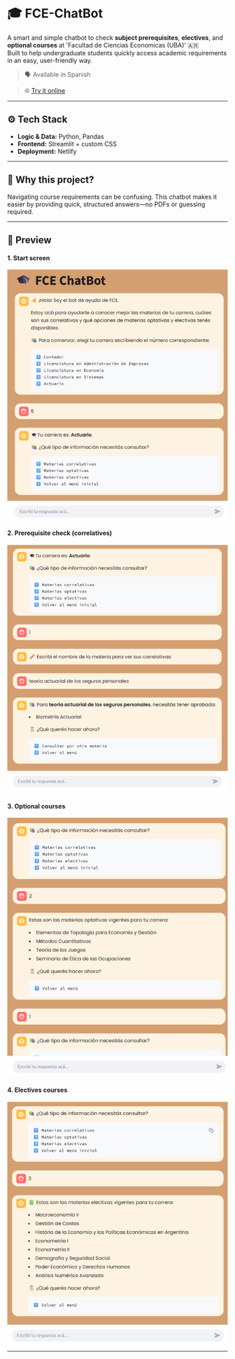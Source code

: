 # 🎓 FCE-ChatBot

A smart and simple chatbot to check **subject prerequisites**, **electives**, and **optional courses** at 'Facultad de Ciencias Economicas (UBA)' 🇦🇷  
Built to help undergraduate students quickly access academic requirements in an easy, user-friendly way.

> 🗣 Available in Spanish

> 🌐 [Try it online](https://portfolio-sofia-moretti.netlify.app/) 
---

## ⚙️ Tech Stack

- **Logic & Data:** Python, Pandas  
- **Frontend:** Streamlit + custom CSS  
- **Deployment:** Netlify  

---

## 🚀 Why this project?

Navigating course requirements can be confusing. This chatbot makes it easier by providing quick, structured answers—no PDFs or guessing required.

---

## 📸 Preview

#### 1. Start screen  
![Start screen](./Preview/FCE%20ChatBot%20-%201.png)

#### 2. Prerequisite check (correlatives)  
![Correlatives query](./Preview/FCE%20ChatBot%20-%202.png)

#### 3. Optional courses 
![Optional courses](./Preview/FCE%20ChatBot%20-%203.png)

#### 4. Electives courses 
![Electives](./Preview/FCE%20ChatBot%20-%204.png)


---
